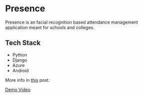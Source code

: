 # Presence
Presence is an facial recognition based attendance management application meant for schools and colleges.

## Tech Stack

 - Python
 - Django
 - Azure
 - Android

More info in [this](https://www.linkedin.com/pulse/machine-learning-real-world-problems-kartheek-surampudi/) post.

[Demo Video](https://www.youtube.com/watch?v=ArWHtbPsmVs&t=12s)
